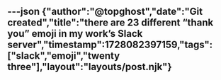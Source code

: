 ---json
{"author":"@topghost","date":"Git created","title":"there are 23 different &#x201C;thank you&#x201D; emoji in my work&#x2019;s Slack server","timestamp":1728082397159,"tags":["slack","emoji","twenty three"],"layout":"layouts/post.njk"}
---

